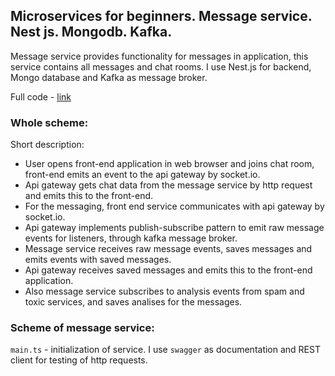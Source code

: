 
## Microservices for beginners. Message service. Nest js. Mongodb. Kafka.

Message service provides functionality for messages in application, this service contains all messages and chat rooms. I use Nest.js for backend, Mongo database and Kafka as message broker.

Full code - [link](https://github.com/vinhngo1907/v-cursor)

### Whole scheme:

Short description:

- User opens front-end application in web browser and joins chat room, front-end emits an event to the api gateway by socket.io.
- Api gateway gets chat data from the message service by http request and emits this to the front-end.
- For the messaging, front end service communicates with api gateway by socket.io.
- Api gateway implements publish-subscribe pattern to emit raw message events for listeners, through kafka message broker.
- Message service receives raw message events, saves messages and emits events with saved messages.
- Api gateway receives saved messages and emits this to the front-end application.
- Also message service subscribes to analysis events from spam and toxic services, and saves analises for the messages.

### Scheme of message service:

`main.ts` - initialization of service. I use `swagger` as documentation and REST client for testing of http requests.
